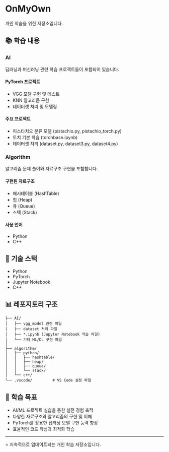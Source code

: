 # OnMyOwn

개인 학습을 위한 저장소입니다.

## 📚 학습 내용

### AI
딥러닝과 머신러닝 관련 학습 프로젝트들이 포함되어 있습니다.

#### PyTorch 프로젝트
- VGG 모델 구현 및 테스트
- KNN 알고리즘 구현
- 데이터셋 처리 및 모델링

#### 주요 프로젝트
- 피스타치오 분류 모델 (pistachio.py, pistachio_torch.py)
- 토치 기본 학습 (torchbase.ipynb)
- 데이터셋 처리 (dataset.py, dataset3.py, dataset4.py)

### Algorithm
알고리즘 문제 풀이와 자료구조 구현을 포함합니다.

#### 구현된 자료구조
- 해시테이블 (HashTable)
- 힙 (Heap)
- 큐 (Queue)
- 스택 (Stack)

#### 사용 언어
- Python
- C++

## 🔧 기술 스택
- Python
- PyTorch
- Jupyter Notebook
- C++

## 📊 레포지토리 구조
```
├── AI/
│   ├── vgg_model 관련 파일
│   ├── dataset 처리 파일
│   ├── *.ipynb (Jupyter Notebook 학습 파일)
│   └── 기타 ML/DL 구현 파일
│
├── algorithm/
│   ├── python/
│   │   ├── hashtable/
│   │   ├── heap/
│   │   ├── queue/
│   │   └── stack/
│   └── c++/
└── .vscode/         # VS Code 설정 파일
```

## 📝 학습 목표
- AI/ML 프로젝트 실습을 통한 실전 경험 축적
- 다양한 자료구조와 알고리즘의 구현 및 이해
- PyTorch를 활용한 딥러닝 모델 구현 능력 향상
- 효율적인 코드 작성과 최적화 학습

---
⭐ 지속적으로 업데이트되는 개인 학습 저장소입니다.